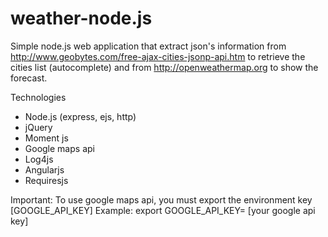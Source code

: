 weather-node.js
===============
Simple node.js web application that extract json's information from http://www.geobytes.com/free-ajax-cities-jsonp-api.htm
to retrieve the cities list (autocomplete) and from http://openweathermap.org to show the forecast.

Technologies

- Node.js (express, ejs, http)
- jQuery
- Moment js
- Google maps api
- Log4js
- Angularjs
- Requiresjs


Important: To use google maps api, you must export the environment key [GOOGLE_API_KEY]
Example:
	export GOOGLE_API_KEY= [your google api key]
